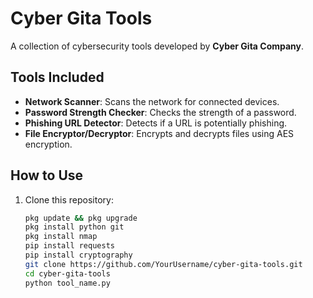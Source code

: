 # Cyber Gita Tools

A collection of cybersecurity tools developed by **Cyber Gita Company**.

## Tools Included
- **Network Scanner**: Scans the network for connected devices.
- **Password Strength Checker**: Checks the strength of a password.
- **Phishing URL Detector**: Detects if a URL is potentially phishing.
- **File Encryptor/Decryptor**: Encrypts and decrypts files using AES encryption.

## How to Use
1. Clone this repository:
   ```bash
   pkg update && pkg upgrade
   pkg install python git
   pkg install nmap
   pip install requests
   pip install cryptography
   git clone https://github.com/YourUsername/cyber-gita-tools.git
   cd cyber-gita-tools
   python tool_name.py
